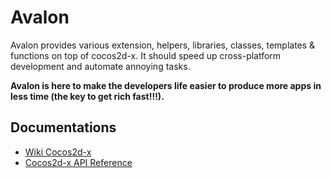 # Avalon

Avalon provides various extension, helpers, libraries, classes, templates &
functions on top of cocos2d-x. It should speed up cross-platform development
and automate annoying tasks. 

**Avalon is here to make the developers life easier
to produce more apps in less time (the key to get rich fast!!!).**

## Documentations
* [Wiki Cocos2d-x](http://wiki.cocos2d-x.org)
* [Cocos2d-x API Reference](http://www.cocos2d-x.org/reference/native-cpp/index.html)
